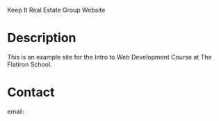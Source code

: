 Keep It Real Estate Group Website

# Description
This is an example site for the Intro to Web Development Course at The Flatiron School.

# Contact
email: 